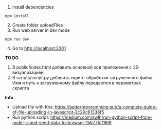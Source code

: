 1. Install dependencies

```
npm install
```

2. Create folder uploadFiles
3. Run web server in dev mode

```
npm run dev
```

4. Go to <http://localhost:3001>

**TO DO**

1. В public/index.html добавить основной код приложения с 3D визуализацией
2. В scripts/script.py добавить скрипт обработки загруженного файла. Имя и путь к загруженному файлу передаются в параметрах скрипта

**Info**

* Upload file with Koa: <https://betterprogramming.pub/a-complete-guide-of-file-uploading-in-javascript-2c29c61336f5>
* Run python script: <https://medium.com/swlh/run-python-script-from-node-js-and-send-data-to-browser-15677fcf199f>
